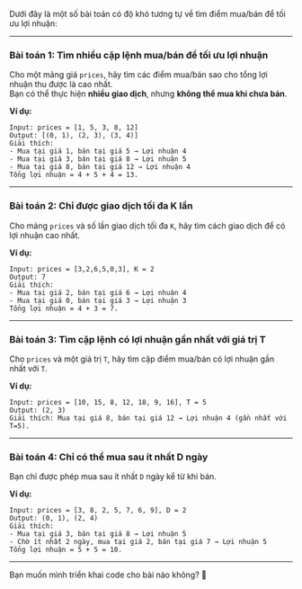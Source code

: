 Dưới đây là một số bài toán có độ khó tương tự về tìm điểm mua/bán để tối ưu lợi nhuận:  

---

### **Bài toán 1: Tìm nhiều cặp lệnh mua/bán để tối ưu lợi nhuận**
Cho một mảng giá `prices`, hãy tìm các điểm mua/bán sao cho tổng lợi nhuận thu được là cao nhất.  
Bạn có thể thực hiện **nhiều giao dịch**, nhưng **không thể mua khi chưa bán**.

**Ví dụ:**  
```
Input: prices = [1, 5, 3, 8, 12]
Output: [(0, 1), (2, 3), (3, 4)]
Giải thích: 
- Mua tại giá 1, bán tại giá 5 → Lợi nhuận 4
- Mua tại giá 3, bán tại giá 8 → Lợi nhuận 5
- Mua tại giá 8, bán tại giá 12 → Lợi nhuận 4
Tổng lợi nhuận = 4 + 5 + 4 = 13.
```

---

### **Bài toán 2: Chỉ được giao dịch tối đa K lần**
Cho mảng `prices` và số lần giao dịch tối đa `K`, hãy tìm cách giao dịch để có lợi nhuận cao nhất.

**Ví dụ:**  
```
Input: prices = [3,2,6,5,0,3], K = 2
Output: 7
Giải thích: 
- Mua tại giá 2, bán tại giá 6 → Lợi nhuận 4
- Mua tại giá 0, bán tại giá 3 → Lợi nhuận 3
Tổng lợi nhuận = 4 + 3 = 7.
```

---

### **Bài toán 3: Tìm cặp lệnh có lợi nhuận gần nhất với giá trị T**
Cho `prices` và một giá trị `T`, hãy tìm cặp điểm mua/bán có lợi nhuận gần nhất với `T`.

**Ví dụ:**  
```
Input: prices = [10, 15, 8, 12, 18, 9, 16], T = 5
Output: (2, 3) 
Giải thích: Mua tại giá 8, bán tại giá 12 → Lợi nhuận 4 (gần nhất với T=5).
```

---

### **Bài toán 4: Chỉ có thể mua sau ít nhất D ngày**  
Bạn chỉ được phép mua sau ít nhất `D` ngày kể từ khi bán.

**Ví dụ:**  
```
Input: prices = [3, 8, 2, 5, 7, 6, 9], D = 2
Output: (0, 1), (2, 4)
Giải thích: 
- Mua tại giá 3, bán tại giá 8 → Lợi nhuận 5
- Chờ ít nhất 2 ngày, mua tại giá 2, bán tại giá 7 → Lợi nhuận 5
Tổng lợi nhuận = 5 + 5 = 10.
```

---

Bạn muốn mình triển khai code cho bài nào không? 🚀
